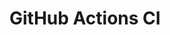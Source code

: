 # GitHub Actions CI




































































































































































































































































































































































































































































































































































































































































































































































































































































































































































































































































































































































































































































































































































































































































































































































































































































































































































































































































































































































































